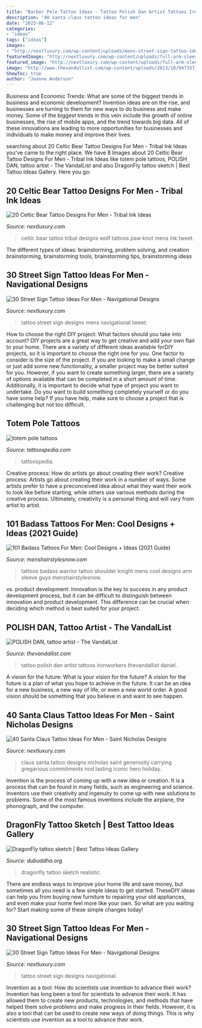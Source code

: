```yaml
---
title: "Barber Pole Tattoo Ideas - Tattoo Polish Dan Artist Tattoos Ironworkers Thevandallist Daniel"
description: "40 santa claus tattoo ideas for men"
date: "2023-06-12"
categories:
- "ideas"
tags: ["ideas"]
images:
- "http://nextluxury.com/wp-content/uploads/mens-street-sign-tattoo-ideas.jpg"
featuredImage: "http://nextluxury.com/wp-content/uploads/full-arm-sleeve-tattoo-street-sign-designs-for-men.jpg"
featured_image: "http://nextluxury.com/wp-content/uploads/full-arm-sleeve-tattoo-street-sign-designs-for-men.jpg"
image: "http://www.thevandallist.com/wp-content/uploads/2013/10/947337_340626859392689_1795234525_n.jpg"
ShowToc: true
author: "Joanne Anderson"
---
```



Business and Economic Trends: What are some of the biggest trends in business and economic development?
Invention ideas are on the rise, and businesses are turning to them for new ways to do business and make money. Some of the biggest trends in this vein include the growth of online businesses, the rise of mobile apps, and the trend towards big data. All of these innovations are leading to more opportunities for businesses and individuals to make money and improve their lives.

	

		
searching about 20 Celtic Bear Tattoo Designs For Men - Tribal Ink Ideas you've came to the right place. We have 8 Images about 20 Celtic Bear Tattoo Designs For Men - Tribal Ink Ideas like totem pole tattoos, POLISH DAN, tattoo artist - The VandalList and also DragonFly tattoo sketch | Best Tattoo Ideas Gallery. Here you go:
		
    
## 20 Celtic Bear Tattoo Designs For Men - Tribal Ink Ideas

<img loading=lazy src="http://nextluxury.com/wp-content/uploads/mens-tribal-celtic-bear-upper-back-tattoo-designs.jpg" onerror="this.onerror=null;this.src='https://tse4.mm.bing.net/th?id=OIP.6UmTfvniu1qgNSVIWKACeQHaJ4&amp;pid=15.1';" alt="20 Celtic Bear Tattoo Designs For Men - Tribal Ink Ideas">

_Source: nextluxury.com_

>celtic bear tattoo tribal designs wolf tattoos paw knot mens ink tweet. 

	

The different types of ideas: brainstorming, problem solving, and creation
brainstorming, brainstorming tools, brainstorming tips, brainstorming ideas

    
## 30 Street Sign Tattoo Ideas For Men - Navigational Designs

<img loading=lazy src="http://nextluxury.com/wp-content/uploads/mens-street-sign-tattoo-ideas.jpg" onerror="this.onerror=null;this.src='https://tse3.mm.bing.net/th?id=OIP.EaWZIIrTcrklkUsTd8Gr_wHaHa&amp;pid=15.1';" alt="30 Street Sign Tattoo Ideas For Men - Navigational Designs">

_Source: nextluxury.com_

>tattoo street sign designs mens navigational tweet. 

	

How to choose the right DIY project: What factors should you take into account?
DIY projects are a great way to get creative and add your own flair to your home. There are a variety of different ideas available forDIY projects, so it is important to choose the right one for you. One factor to consider is the size of the project. If you are looking to make a small change or just add some new functionality, a smaller project may be better suited for you. However, if you want to create something larger, there are a variety of options available that can be completed in a short amount of time. Additionally, it is important to decide what type of project you want to undertake. Do you want to build something completely yourself or do you have some help? If you have help, make sure to choose a project that is challenging but not too difficult.

    
## Totem Pole Tattoos

<img loading=lazy src="https://tattoospedia.com/wp-content/uploads/2015/08/totem-pole-tattoo-01.jpg" onerror="this.onerror=null;this.src='https://tse2.mm.bing.net/th?id=OIP.F6XfN2wXcHosv4DYdFGXqwHaHa&amp;pid=15.1';" alt="totem pole tattoos">

_Source: tattoospedia.com_

>tattoospedia. 

	

Creative process: How do artists go about creating their work?
Creative process: Artists go about creating their work in a number of ways. Some artists prefer to have a preconceived idea about what they want their work to look like before starting, while others use various methods during the creative process. Ultimately, creativity is a personal thing and will vary from artist to artist.

    
## 101 Badass Tattoos For Men: Cool Designs + Ideas (2021 Guide)

<img loading=lazy src="https://www.menshairstylesnow.com/wp-content/uploads/2018/07/Badass-Warrior-Shoulder-Tattoos.jpg" onerror="this.onerror=null;this.src='https://tse2.mm.bing.net/th?id=OIP.koPcbCKcmBzj3skHUwSomAHaKX&amp;pid=15.1';" alt="101 Badass Tattoos For Men: Cool Designs + Ideas (2021 Guide)">

_Source: menshairstylesnow.com_

>tattoos badass warrior tattoo shoulder knight mens cool designs arm sleeve guys menshairstylesnow. 

	

vs. product development:
Innovation is the key to success in any product development process, but it can be difficult to distinguish between innovation and product development. This difference can be crucial when deciding which method is best suited for your project.

    
## POLISH DAN, Tattoo Artist - The VandalList

<img loading=lazy src="http://www.thevandallist.com/wp-content/uploads/2013/10/947337_340626859392689_1795234525_n.jpg" onerror="this.onerror=null;this.src='https://tse2.mm.bing.net/th?id=OIP.9pBqnBjY1vLzonQumqSAEAHaFD&amp;pid=15.1';" alt="POLISH DAN, tattoo artist - The VandalList">

_Source: thevandallist.com_

>tattoo polish dan artist tattoos ironworkers thevandallist daniel. 

	

A vision for the future: What is your vision for the future?
A vision for the future is a plan of what you hope to achieve in the future. It can be an idea for a new business, a new way of life, or even a new world order. A good vision should be something that you believe in and want to see happen.

    
## 40 Santa Claus Tattoo Ideas For Men - Saint Nicholas Designs

<img loading=lazy src="http://nextluxury.com/wp-content/uploads/guys-tattoo-santa-claus.jpg" onerror="this.onerror=null;this.src='https://tse1.mm.bing.net/th?id=OIP.1SppwUrJ41s-vLOqurzClwHaHa&amp;pid=15.1';" alt="40 Santa Claus Tattoo Ideas For Men - Saint Nicholas Designs">

_Source: nextluxury.com_

>claus santa tattoo designs nicholas saint generosity carrying gregarious commitments nod lasting iconic hero holiday. 

	

Invention is the process of coming up with a new idea or creation. It is a process that can be found in many fields, such as engineering and science. Inventors use their creativity and ingenuity to come up with new solutions to problems. Some of the most famous inventions include the airplane, the phonograph, and the computer.

    
## DragonFly Tattoo Sketch | Best Tattoo Ideas Gallery

<img loading=lazy src="http://www.dubuddha.org/wp-content/uploads/2015/02/DragonFly-tattoo-sketch.jpg" onerror="this.onerror=null;this.src='https://tse2.mm.bing.net/th?id=OIP.XcoqzCUiXNi7XYmkUaQ1MgHaMH&amp;pid=15.1';" alt="DragonFly tattoo sketch | Best Tattoo Ideas Gallery">

_Source: dubuddha.org_

>dragonfly tattoo sketch realistic. 

	

There are endless ways to improve your home life and save money, but sometimes all you need is a few simple ideas to get started. TheseDIY ideas can help you from buying new furniture to repairing your old appliances, and even make your home feel more like your own. So what are you waiting for? Start making some of these simple changes today!

    
## 30 Street Sign Tattoo Ideas For Men - Navigational Designs

<img loading=lazy src="http://nextluxury.com/wp-content/uploads/full-arm-sleeve-tattoo-street-sign-designs-for-men.jpg" onerror="this.onerror=null;this.src='https://tse3.mm.bing.net/th?id=OIP.X8CeBj5UMXW74v1k0Y-HMQHaHX&amp;pid=15.1';" alt="30 Street Sign Tattoo Ideas For Men - Navigational Designs">

_Source: nextluxury.com_

>tattoo street sign designs navigational. 

	

Invention as a tool: How do scientists use invention to advance their work?
Invention has long been a tool for scientists to advance their work. It has allowed them to create new products, technologies, and methods that have helped them solve problems and make progress in their fields. However, it is also a tool that can be used to create new ways of doing things. This is why scientists use invention as a tool to advance their work.

